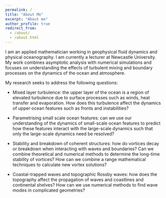 ```yaml
---
permalink: /
title: "About Me"
excerpt: "About me"
author_profile: true
redirect_from: 
  - /about/
  - /about.html
---
```


I am an applied mathematician working in geophysical fluid dynamics and physical oceanography. I am currently a lecturer at Newcastle University. My work combines asymptotic analysis with numerical simulations and focuses on understanding the effects of turbulent mixing and boundary processes on the dynamics of the ocean and atmosphere.

My research seeks to address the following questions:

* Mixed layer turbulence: the upper layer of the ocean is a region of elevated turbulence due to surface processes such as winds, heat transfer and evaporation. How does this turbulence affect the dynamics of upper ocean features such as fronts and instabilities?

* Parametrising small scale ocean features: can we use our understanding of the dynamics of small-scale ocean features to predict how these features interact with the large-scale dynamics such that only the large-scale dynamics need be resolved?

* Stability and breakdown of coherent structures: how do vortices decay or breakdown when interacting with waves and boundaries? Can we combine theoretical and numerical methods to determine the long-time stability of vortices? How can we combine a range mathematical techniques to calculate new vortex solutions?

* Coastal-trapped waves and topographic Rossby waves: how does the topography affect the propagation of waves and coastlines and continental shelves? How can we use numerical methods to find wave modes in complicated geometries?
